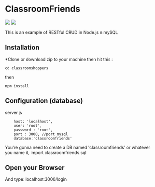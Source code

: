 
# ClassroomFriends



<img src="https://raw.githubusercontent.com/madHEYsia/ClassroomFriends/master/screenshot.JPG" >
<img src="https://raw.githubusercontent.com/madHEYsia/ClassroomFriends/master/screenshot1.JPG" >

This is an example of RESTful CRUD in Node.js n mySQL

## Installation
*Clone or download zip to your machine then hit this :

    cd classroomshoppers

then

    npm install

## Configuration (database)
server.js

        host: 'localhost',
        user: 'root',
        password : 'root',
        port : 3000, //port mysql
        database:'classroomfriends'



You're gonna need to create a DB named 'classroomfriends' or whatever you name it,  import classroomfriends.sql


## Open your Browser
And type: localhost:3000/login
